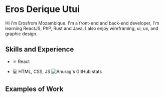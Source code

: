 <!-- ![Design and Development](https://github.com/adriantwarog/adriantwarog/blob/master/freeCodeCamp.jpg) -->

# Eros Derique Utui
Hi i'm Erosfrom Mozambique.
I'm a front-end and back-end developer, I'm learning ReactJS, PhP, Rust and Java. I also enjoy wireframing, ui, ux, and graphic design. 

## Skills and Experience
* ⚛ React
<!-- * 📱 React Native -->
* 💻 HTML, CSS, JS
![Anurag's GitHub stats](https://github-readme-stats.vercel.app/api?username=anuraghazra&count_private=true)

## Examples of Work
<!-- <img src="https://github.com/adriantwarog/adriantwarog/blob/master/covid19.gif" width="512" > -->
